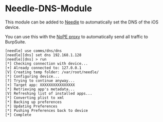 # Needle-DNS-Module

This module can be added to [Needle](https://github.com/mwrlabs/needle) to automatically set the DNS of the iOS device. 

You can use this with the [NoPE proxy](https://github.com/summitt/Burp-Non-HTTP-Extension) to automatically send all traffic to BurpSuite.


```
[needle] use comms/dns/dns
[needle][dns] set dns 192.168.1.128
[needle][dns] > run
[*] Checking connection with device...
[+] Already connected to: 127.0.0.1
[V] Creating temp folder: /var/root/needle/
[*] Configuring device...
[?] Trying to continue anyway...
[+] Target app: XXXXXXXXXXXXXXXX
[*] Retrieving app's metadata...
[V] Refreshing list of installed apps...
[*] Converting plist to xml
[*] Backing up preferences
[*] Updating Preferences
[*] Pushing Preferences back to device
[*] Complete
```
